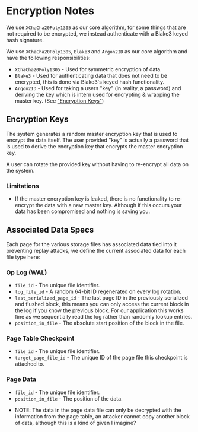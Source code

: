 # Encryption Notes

We use `XChaCha20Poly1305` as our core algorithm, for some things that are not required to be encrypted, we instead
authenticate with a Blake3 keyed hash signature.

We use `XChaCha20Poly1305`, `Blake3` and `Argon2ID` as our core algorithm and have the following responsibilities:

- `XChaCha20Poly1305` - Used for symmetric encryption of data.
- `Blake3` - Used for authenticating data that does not need to be encrypted, this is done via Blake3's keyed hash
  functionality.
- `Argon2ID` - Used for taking a users "key" (in reality, a password) and deriving the key which is intern used
  for encrypting & wrapping the master key. (See ["Encryption Keys"](#encryption-keys))

## Encryption Keys

The system generates a random master encryption key that is used to encrypt the data itself.
The user provided "key" is actually a password that is used to derive the encryption key that encrypts
the master encryption key. 

A user can rotate the provided key without having to re-encrypt all data on the system.

### Limitations

- If the master encryption key is leaked, there is no functionality to re-encrypt the data with a new
  master key. Although if this occurs your data has been compromised and nothing is saving you.

## Associated Data Specs

Each page for the various storage files has associated data tied into it preventing replay attacks, 
we define the current associated data for each file type here:

### Op Log (WAL)

- `file_id` - The unique file identifier.
- `log_file_id` - A random 64-bit ID regenerated on every log rotation.
- `last_serialized_page_id` - The last page ID in the previously serialized and flushed block, this means
  you can only access the current block in the log if you know the previous block. For our application this
  works fine as we sequentially read the log rather than randomly lookup entries.
- `position_in_file` - The absolute start position of the block in the file.

### Page Table Checkpoint

- `file_id` - The unique file identifier.
- `target_page_file_id` - The unique ID of the page file this checkpoint is attached to.

### Page Data

- `file_id` - The unique file identifier.
- `position_in_file` - The position of the data.

* NOTE: The data in the page data file can only be decrypted with the information from the page table, an attacker
  cannot copy another block of data, although this is a kind of given I imagine? 

